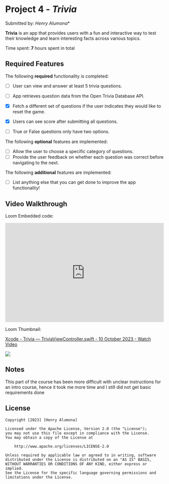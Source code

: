 # Project 4 - *Trivia*

Submitted by: *Henry Alumona**

**Trivia** is an app that provides users with a fun and interactive way to test their knowledge and learn interesting facts across various topics.

Time spent: **7** hours spent in total

## Required Features

The following **required** functionality is completed:

- [ ] User can view and answer at least 5 trivia questions.
- [ ] App retrieves question data from the Open Trivia Database API.
- [x] Fetch a different set of questions if the user indicates they would like to reset the game.
- [x] Users can see score after submitting all questions.
- [ ] True or False questions only have two options.


The following **optional** features are implemented:

  
- [ ] Allow the user to choose a specific category of questions.
- [ ] Provide the user feedback on whether each question was correct before navigating to the next.

The following **additional** features are implemented:

- [ ] List anything else that you can get done to improve the app functionality!

## Video Walkthrough

Loom Embedded code: <div style="position: relative; padding-bottom: 62.5%; height: 0;"><iframe src="https://www.loom.com/embed/12fcfa45bdc24f8badcb7902f0533bbf?sid=11ca58b3-f910-4d6d-8811-84d88c3a7755" frameborder="0" webkitallowfullscreen mozallowfullscreen allowfullscreen style="position: absolute; top: 0; left: 0; width: 100%; height: 100%;"></iframe></div>

Loom Thumbnail:
<div>
    <a href="https://www.loom.com/share/12fcfa45bdc24f8badcb7902f0533bbf">
      <p>Xcode - Trivia — TriviaViewController.swift - 10 October 2023 - Watch Video</p>
    </a>
    <a href="https://www.loom.com/share/12fcfa45bdc24f8badcb7902f0533bbf">
      <img style="max-width:300px;" src="https://cdn.loom.com/sessions/thumbnails/12fcfa45bdc24f8badcb7902f0533bbf-with-play.gif">
    </a>
  </div>

## Notes

This part of the course has been more difficult with unclear instructions for an intro course, hence it took me more time and I still did not get basic requirements done

## License

    Copyright [2023] [Henry Alumona]

    Licensed under the Apache License, Version 2.0 (the "License");
    you may not use this file except in compliance with the License.
    You may obtain a copy of the License at

        http://www.apache.org/licenses/LICENSE-2.0

    Unless required by applicable law or agreed to in writing, software
    distributed under the License is distributed on an "AS IS" BASIS,
    WITHOUT WARRANTIES OR CONDITIONS OF ANY KIND, either express or implied.
    See the License for the specific language governing permissions and
    limitations under the License.
